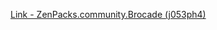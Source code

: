 [Link - ZenPacks.community.Brocade (j053ph4)](https://github.com/j053ph4/ZenPacks.community.Brocade)
